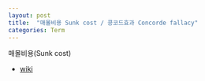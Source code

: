 ```yaml
---
layout: post
title:  "매몰비용 Sunk cost / 콩코드효과 Concorde fallacy"
categories: Term
---
```



매몰비용(Sunk cost)

* [wiki](https://en.wikipedia.org/wiki/Sunk_cost)
